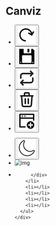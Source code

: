 # Canviz



<!DOCTYPE html>
<html lang="en" data-theme="light">

<head>
  <meta charset="UTF-8" />
  <meta name="viewport" content="width=device-width, initial-scale=1.0" />
  <link href="./src/output.css" rel="stylesheet" />
  <!-- logo -->
  <link rel="icon" href="/public/logo.png" type="image/icon" />
  <title>Canviz</title>
</head>

<body class="w-full h-screen relative">
  <!-- header -->
  <nav class="w-full overflow-hidden  p-4 px-6  flex justify-between  h-12">
    <!-- <p class="text-red-600">fdfsd</p>  -->
    <ul class="flex justify-between w-56 h-10 bg-[#b38d97]">
      <!-- <li><button><img src="/assets/icons/undo.svg" alt=""></button></li> -->
      <li><button><img src="/assets/icons/redo.svg" alt=""></button></li>
      <li><button><img src="/assets/icons/save.svg" alt=""></button></li>
      <li><button><img src="/assets/icons/clear.svg" alt=""></button></li>
      <li><button><img src="/assets/icons/delete.svg" alt=""></button></li>
      <li><button><img src="/assets/icons/newboard.svg" alt=""></button></li>
    </ul>
    <ul class="flex justify-around w-28 h-10 bg-[#b38d97]">
      <li>
        <button class="" id="darkModeToggle">
          <img src="/assets/icons/darkmode.svg" alt="" />
        </button>
      </li>
      <li class=""><img src="" class="rounded-full h-4 w-4" alt="img" /></li>
    </ul>
  </nav>


  <!-- tab for  -->
  <!-- <div class="relative -bottom-[32.5rem] flex justify-center">
    <div class="border-2 rounded-3xl w-[40rem] h-20 flex bg-white">
      <div class="m-0 p-0 border-r">
        <div
          class="h-[2.4rem] hover:bg-slate-300 w-12 m-0 p-0 flex justify-center rounded-tl-2xl items-center bg-slate-200">
          <img src="/assets/icons/pointer.svg" alt="" class="h-8 w-8" />
        </div>
        <div
          class="h-[2.4rem] hover:bg-slate-300 w-12 m-0 p-0 flex justify-center rounded-bl-2xl items-center bg-slate-200">
          <img src="/assets/icons/handtool.svg" alt="" class="h-10 w-10" />
        </div>
      </div>
       // pencil 
      <div class="flex border-r w-56">
        <div>
          <img src="/assets/icons/pencil.svg" alt="" class="hue-rotate-30 rotate-[135deg] h-20 mt-2 w-24 option active tool" id="brush"/>
        </div>
         //shapes 
        <div class="">
          <ul class="flex flex-wrap w-24 mt-1 options">
            <li class="option tool" id="circ"><img src="/assets/shapes/circle.svg" alt="" class="h-10 w-12" /></li>
            <li class="option tool" id="square"><img src="/assets/shapes/square.svg" alt="" class="h-10 w-12" /></li>
            <li class="option tool" id="triangle"><img src="/assets/shapes/triangle.svg" alt="" class="h-10 w-12" />
            <li class="option tool" id="arrow"><img src="/assets/shapes/arrow.svg" alt="" class="h-9 w-12" /></li>
          </ul>
        </div>
      </div>

      <div class="flex justify-center items-center mx-2 gap-x-2 w-56 border-r">
        <div class="bg-slate-200 w-12 h-12 flex justify-center items-center">
          <img src="/assets/icons/text.svg" alt="" class="w-10 h-10" />
        </div>
        <div class="flex justify-center bg-slate-200 w-12 h-12 items-center">
          <img src="/assets/icons/stamp.svg" alt="" class="w-10 h-10" />
        </div>
        <div><img src="" alt="" /></div>
        <div><img src="" alt="" /></div>
      </div>

      <div class="flex flex-wrap space-x-0 rounded-r-2xl">
        <img src="/assets/images/camera.png" alt="" class="h-14 w-12 " />

        <img src="/assets/images/code.png" alt="" class="h-14 w-14 " />

        <img src="/assets/images/code1.png" alt="" class="h-12 w-12" />

        <img src="/assets/images/gd.png" alt="" class="h-14 w-14 -mt-5" />
      </div>
    </div>
  </div> -->

  <section class="  ">
    <div
      class="absolute bottom-3 w-56 h-12 bg-[#000] left-[50%] translate-x-[-50%] md:w-[300px] lg:w-[450px] rounded-xl">
      <ul>
        <li class="" id="move-tools">
          <div>

          </div>
        </li>
        <li></li>
        <li></li>
        <li></li>
        <li></li>
      </ul>
    </div>
  </section>


  <div id="app"></div>
  <script type="module" src="./src/main.js"></script>
</body>

</html>